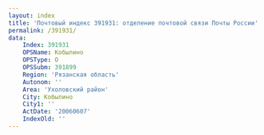 ```yaml
---
layout: index
title: 'Почтовый индекс 391931: отделение почтовой связи Почты России'
permalink: /391931/
data:
    Index: 391931
    OPSName: Кобылино
    OPSType: О
    OPSSubm: 391899
    Region: 'Рязанская область'
    Autonom: ''
    Area: 'Ухоловский район'
    City: Кобылино
    City1: ''
    ActDate: '20060607'
    IndexOld: ''
---
```

